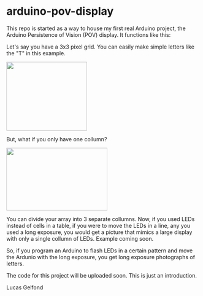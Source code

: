 arduino-pov-display
===================

This repo is started as a way to house my first real Arduino project, the Arduino Persistence of Vision (POV) display. It functions like this:

Let's say you have a 3x3 pixel grid. You can easily make simple letters like the "T" in this example.

<img src="http://i.imgur.com/m60WFg3.png?1" width=210px, height=179px/>

But, what if you only have one collumn?

<img src="http://i.imgur.com/ZjXzWl4.png?1" width=263px, height=163px/>

You can divide your array into 3 separate collumns. Now, if you used LEDs instead of cells in a table, if you were to move the LEDs in a line, any you used a long exposure, you would get a picture that mimics a large display with only a single collumn of LEDs. Example coming soon.

So, if you program an Arduino to flash LEDs in a certain pattern and move the Ardunio with the long exposure, you get long exposure photographs of letters. 

The code for this project will be uploaded soon. This is just an introduction. 

Lucas Gelfond

